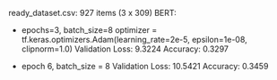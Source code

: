 

ready_dataset.csv: 927 items (3 x 309)
BERT: 
- epochs=3, batch_size=8
  optimizer = tf.keras.optimizers.Adam(learning_rate=2e-5, epsilon=1e-08, clipnorm=1.0)
  Validation Loss: 9.3224 Accuracy: 0.3297

- epoch 6, batch_size = 8
  Validation Loss: 10.5421 Accuracy: 0.3459

